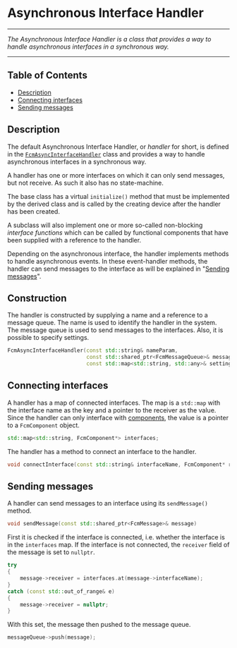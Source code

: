 # Asynchronous Interface Handler
****
_The Asynchronous Interface Handler is a class that provides a way to handle asynchronous interfaces in a synchronous way._
****

## Table of Contents

* [Description](#description)
* [Connecting interfaces](#connecting-interfaces)
* [Sending messages](#sending-messages)

## Description
The default Asynchronous Interface Handler, or _handler_ for short, is defined in the [`FcmAsyncInterfaceHandler`](../inc/FcmAsyncInterfaceHandler.h) class and provides a way to handle asynchronous interfaces in a synchronous way.

A handler has one or more interfaces on which it can only send messages, but not receive. As such it also has no state-machine.

The base class has a virtual `initialize()` method that must be implemented by the derived class and is called by the creating device after the handler has been created.

A subclass will also implement one or more so-called non-blocking _interface functions_ which can be called by functional components that have been supplied with a reference to the handler.

Depending on the asynchronous interface, the handler implements methods to handle asynchronous events. In these event-handler methods, the handler can send messages to the interface as will be explained in "[Sending messages](#sending-messages)".

## Construction

The handler is constructed by supplying a name and a reference to a message queue. The name is used to identify the handler in the system. The message queue is used to send messages to the interfaces. Also, it is possible to specify settings.

```cpp
FcmAsyncInterfaceHandler(const std::string& nameParam,
                         const std::shared_ptr<FcmMessageQueue>& messageQueueParam,
                         const std::map<std::string, std::any>& settingsParam);
```

## Connecting interfaces

A handler has a map of connected interfaces. The map is a `std::map` with the interface name as the key and a pointer to the receiver as the value. Since the handler can only interface with [components](Component.md), the value is a pointer to a `FcmComponent` object.

```cpp
std::map<std::string, FcmComponent*> interfaces;
```

The handler has a method to connect an interface to the handler.

```cpp
void connectInterface(const std::string& interfaceName, FcmComponent* receiver)
```

## Sending messages
A handler can send messages to an interface using its `sendMessage()` method.

```cpp
void sendMessage(const std::shared_ptr<FcmMessage>& message)
```

First it is checked if the interface is connected, i.e. whether the interface is in the `interfaces` map. If the interface is not connected, the ``receiver`` field of the message is set to `nullptr`.

```cpp
try
{
    message->receiver = interfaces.at(message->interfaceName);
}
catch (const std::out_of_range& e)
{
    message->receiver = nullptr;
}
```

With this set, the message then pushed to the message queue.

```cpp
messageQueue->push(message);
```